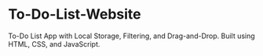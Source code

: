 # To-Do-List-Website
To-Do List App with Local Storage, Filtering, and Drag-and-Drop. Built using HTML, CSS, and JavaScript.
